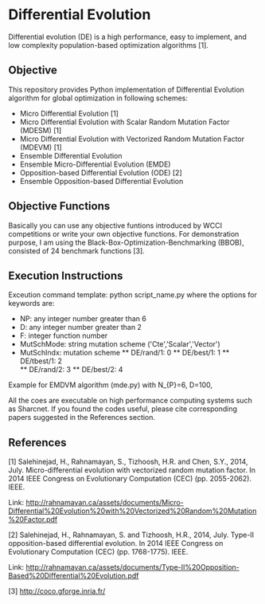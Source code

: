 # Differential Evolution

Differential evolution (DE) is a high performance, easy to implement, and low complexity population-based
optimization algorithms [1].

## Objective
This repository provides Python implementation of Differential Evolution algorithm for global optimization in following schemes:

* Micro Differential Evolution [1]
* Micro Differential Evolution with Scalar Random Mutation Factor (MDESM) [1]
* Micro Differential Evolution with Vectorized Random Mutation Factor (MDEVM) [1]
* Ensemble Differential Evolution
* Ensemble Micro-Differential Evolution (EMDE)
* Opposition-based Differential Evolution (ODE) [2]
* Ensemble Opposition-based Differential Evolution

## Objective Functions
Basically you can use any objective funtions introduced by WCCI competitions or write your own objective functions. For demonstration purpose, I am using the Black-Box-Optimization-Benchmarking (BBOB), consisted of 24 benchmark functions [3].

## Execution Instructions

Exceution command template:
python script_name.py 
where the options for keywords are:
* NP: any integer number greater than 6
* D: any integer number greater than 2
* F: integer function number
* MutSchMode: string mutation scheme ('Cte','Scalar','Vector')
* MutSchIndx: mutation scheme 
** DE/rand/1: 0
** DE/best/1: 1
** DE/tbest/1: 2  
** DE/rand/2: 3
** DE/best/2: 4

Example for EMDVM algorithm (mde.py) with N_{P}=6, D=100,

All the coes are executable on high performance computing systems such as Sharcnet.
If you found the codes useful, please cite corresponding papers suggested in the References section.

## References

[1] Salehinejad, H., Rahnamayan, S., Tizhoosh, H.R. and Chen, S.Y., 2014, July. Micro-differential evolution with vectorized random mutation factor. In 2014 IEEE Congress on Evolutionary Computation (CEC) (pp. 2055-2062). IEEE.

Link: http://rahnamayan.ca/assets/documents/Micro-Differential%20Evolution%20with%20Vectorized%20Random%20Mutation%20Factor.pdf

[2] Salehinejad, H., Rahnamayan, S. and Tizhoosh, H.R., 2014, July. Type-II opposition-based differential evolution. In 2014 IEEE Congress on Evolutionary Computation (CEC) (pp. 1768-1775). IEEE.

Link: http://rahnamayan.ca/assets/documents/Type-II%20Opposition-Based%20Differential%20Evolution.pdf

[3] http://coco.gforge.inria.fr/


